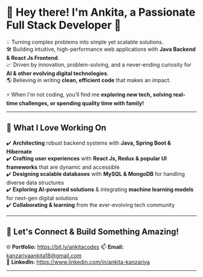 # 👋 Hey there! I'm Ankita, a Passionate Full Stack Developer 🚀  

💡 Turning complex problems into simple yet scalable solutions.  
🛠️ Building intuitive, high-performance web applications with **Java Backend & React Js Frontend**.  
📈 Driven by innovation, problem-solving, and a never-ending curiosity for **AI & other evolving digital technologies**.  
🌎 Believing in writing **clean, efficient code** that makes an impact.  

⚡ When I'm not coding, you’ll find me **exploring new tech, solving real-time challenges, or spending quality time with family!**  

---

## 🌟 What I Love Working On  

✔️ **Architecting** robust backend systems with **Java, Spring Boot & Hibernate**  
✔️ **Crafting user experiences** with **React Js, Redux & popular UI frameworks** that are dynamic and accessible  
✔️ **Designing scalable databases** with **MySQL & MongoDB** for handling diverse data structures  
✔️ **Exploring AI-powered solutions** & integrating **machine learning models** for next-gen digital solutions  
✔️ **Collaborating & learning** from the ever-evolving tech community  

---

## 🚀 Let's Connect & Build Something Amazing!  

🌐 **Portfolio:** https://bit.ly/ankitacodes
📫 **Email:** kanzariyaankita18@gmail.com  
💬 **LinkedIn:** https://www.linkedin.com/in/ankita-kanzariya  

---

